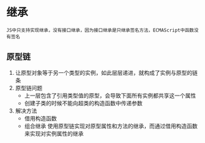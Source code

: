# 继承
    JS中只支持实现继承，没有接口继承，因为接口继承是只继承签名方法，ECMAScript中函数没有签名
## 原型链
1. 让原型对象等于另一个类型的实例，如此层层递进，就构成了实例与原型的链条
2. 原型链问题
    - 上一层包含了引用类型值的原型，会导致下面所有实例都共享这一个属性
    - 创建子类的时候不能向超类的构造函数中传递参数
3. 解决方法
    - 借用构造函数
    - 组合继承
        使用原型链实现对原型属性和方法的继承，而通过借用构造函数来实现对实例属性的继承